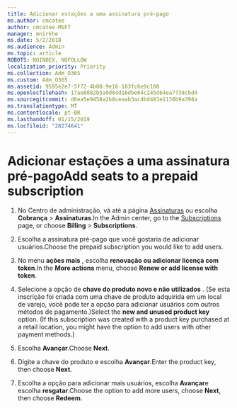 ```yaml
---
title: Adicionar estações a uma assinatura pré-pago
ms.author: cmcatee
author: cmcatee-MSFT
manager: mnirkhe
ms.date: 5/2/2018
ms.audience: Admin
ms.topic: article
ROBOTS: NOINDEX, NOFOLLOW
localization_priority: Priority
ms.collection: Adm_O365
ms.custom: Adm_O365
ms.assetid: 9595e2e7-5f72-4b08-9e16-183fc6e9c108
ms.openlocfilehash: 17ae8882b5a9d84d16dbe64c245d64ea7738cbd4
ms.sourcegitcommit: d6ea5e9458a2b8ceaab3ac4bd483e1130b9a398a
ms.translationtype: MT
ms.contentlocale: pt-BR
ms.lasthandoff: 01/15/2019
ms.locfileid: "28274641"
---
```

# <a name="add-seats-to-a-prepaid-subscription"></a><span data-ttu-id="d1a47-102">Adicionar estações a uma assinatura pré-pago</span><span class="sxs-lookup"><span data-stu-id="d1a47-102">Add seats to a prepaid subscription</span></span>

1. <span data-ttu-id="d1a47-103">No Centro de administração, vá até a página [Assinaturas](https://go.microsoft.com/fwlink/p/?linkid=842054) ou escolha **Cobrança** \> **Assinaturas**.</span><span class="sxs-lookup"><span data-stu-id="d1a47-103">In the Admin center, go to the [Subscriptions](https://go.microsoft.com/fwlink/p/?linkid=842054) page, or choose **Billing** \> **Subscriptions**.</span></span>
    
2. <span data-ttu-id="d1a47-104">Escolha a assinatura pré-pago que você gostaria de adicionar usuários.</span><span class="sxs-lookup"><span data-stu-id="d1a47-104">Choose the prepaid subscription you would like to add users.</span></span>
    
3. <span data-ttu-id="d1a47-105">No menu **ações mais** , escolha **renovação ou adicionar licença com token**.</span><span class="sxs-lookup"><span data-stu-id="d1a47-105">In the **More actions** menu, choose **Renew or add license with token**.</span></span>
    
4. <span data-ttu-id="d1a47-p101">Selecione a opção de **chave do produto novo e não utilizados** . (Se esta inscrição foi criada com uma chave de produto adquirida em um local de varejo, você pode ter a opção para adicionar usuários com outros métodos de pagamento.)</span><span class="sxs-lookup"><span data-stu-id="d1a47-p101">Select the **new and unused product key** option. (If this subscription was created with a product key purchased at a retail location, you might have the option to add users with other payment methods.)</span></span> 
    
5. <span data-ttu-id="d1a47-108">Escolha **Avançar**.</span><span class="sxs-lookup"><span data-stu-id="d1a47-108">Choose **Next**.</span></span>
    
6. <span data-ttu-id="d1a47-109">Digite a chave do produto e escolha **Avançar**.</span><span class="sxs-lookup"><span data-stu-id="d1a47-109">Enter the product key, then choose **Next**.</span></span>
    
7. <span data-ttu-id="d1a47-110">Escolha a opção para adicionar mais usuários, escolha **Avançar**e escolha **resgatar**.</span><span class="sxs-lookup"><span data-stu-id="d1a47-110">Choose the option to add more users, choose **Next**, then choose **Redeem**.</span></span>
    

